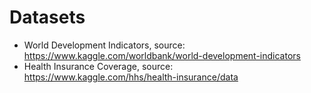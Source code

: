 # Datasets

* World Development Indicators, source: https://www.kaggle.com/worldbank/world-development-indicators
* Health Insurance Coverage, source: https://www.kaggle.com/hhs/health-insurance/data
